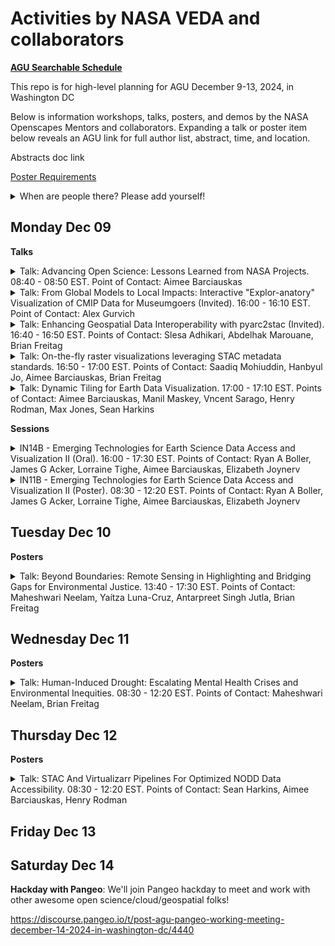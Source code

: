 # Activities by NASA VEDA and collaborators

[**AGU Searchable Schedule**](https://agu.confex.com/agu/agu24/meetingapp.cgi/Home/0)

This repo is for high-level planning for AGU December 9-13, 2024, in Washington DC

Below is information workshops, talks, posters, and demos by the NASA Openscapes Mentors and collaborators. Expanding a talk or poster item below reveals an AGU link for full author list, abstract, time, and location.

Abstracts doc link

[Poster Requirements](https://www.agu.org/annual-meeting/present#overview#poster-requirements)

<details>
<summary>When are people there? Please add yourself!
</summary> 


- Name: Days
  
</details>

## Monday Dec 09

**Talks**

<details>
<summary>Talk:  Advancing Open Science: Lessons Learned from NASA Projects. 08:40 - 08:50 EST. Point of Contact: Aimee Barciauskas
</summary> 
  
<https://agu.confex.com/agu/agu24/meetingapp.cgi/Paper/1607534>

Session: U11A: [Accelerating Scientific Discovery and Interdisciplinary Collaboration Through Cloud Computing Hubs and Tools I Oral](https://agu.confex.com/agu/agu24/meetingapp.cgi/Session/240934)

Monday, 9 December 2024, 08:40 - 08:50 EST
Ballroom A (Convention Center)
</details>

<details>
<summary>Talk:  From Global Models to Local Impacts: Interactive "Explor-anatory" Visualization of CMIP Data for Museumgoers (Invited). 16:00 - 16:10 EST. Point of Contact: Alex Gurvich
</summary> 
  
<https://agu.confex.com/agu/agu24/meetingapp.cgi/Paper/1616551>

Session: IN14B: [Emerging Technologies for Earth Science Data Access and Visualization II Oral](https://agu.confex.com/agu/agu24/meetingapp.cgi/Session/240646)

Monday, 9 December 2024, 16:00 - 16:10 EST
Marquis 12-13 (Marriott Marquis)
</details>

<details>
<summary>Talk: Enhancing Geospatial Data Interoperability with pyarc2stac (Invited). 16:40 - 16:50 EST. Points of Contact: Slesa Adhikari, Abdelhak Marouane, Brian Freitag
</summary> 
  
<https://agu.confex.com/agu/agu24/meetingapp.cgi/Paper/1625370>

Session: IN14B: [Emerging Technologies for Earth Science Data Access and Visualization II Oral](https://agu.confex.com/agu/agu24/meetingapp.cgi/Session/240646)

Monday, 9 December 2024, 16:40 - 16:50 EST
Marquis 12-13 (Marriott Marquis)
</details>

<details>
<summary>Talk: On-the-fly raster visualizations leveraging STAC metadata standards. 16:50 - 17:00 EST. Points of Contact: Saadiq Mohiuddin, Hanbyul Jo, Aimee Barciauskas, Brian Freitag
</summary> 
  
<https://agu.confex.com/agu/agu24/meetingapp.cgi/Paper/1733434>

Session: IN14B: [Emerging Technologies for Earth Science Data Access and Visualization II Oral](https://agu.confex.com/agu/agu24/meetingapp.cgi/Session/240646)

Monday, 9 December 2024, 16:50 - 17:00 EST
Marquis 12-13 (Marriott Marquis)
</details>

<details>
<summary>Talk: Dynamic Tiling for Earth Data Visualization. 17:00 - 17:10 EST. Points of Contact: Aimee Barciauskas, Manil Maskey, Vncent Sarago, Henry Rodman, Max Jones, Sean Harkins
</summary> 
  
<https://agu.confex.com/agu/agu24/meetingapp.cgi/Paper/1624796>

Session: IN14B: [Emerging Technologies for Earth Science Data Access and Visualization II Oral](https://agu.confex.com/agu/agu24/meetingapp.cgi/Session/240646)

Monday, 9 December 2024, 17:00 - 17:10 EST
Marquis 12-13 (Marriott Marquis)
</details>

**Sessions**

<details>
<summary>IN14B - Emerging Technologies for Earth Science Data Access and Visualization II (Oral). 16:00 - 17:30 EST. Points of Contact: Ryan A Boller, James G Acker, Lorraine Tighe, Aimee Barciauskas, Elizabeth Joynerv
</summary> 
  
<https://agu.confex.com/agu/agu24/meetingapp.cgi/Session/240646>

Monday, 9 December 2024, 16:00 - 17:30 EST
Marquis 12-13 (Marriott Marquis)
</details>

<details>
<summary>IN11B - Emerging Technologies for Earth Science Data Access and Visualization II (Poster). 08:30 - 12:20 EST. Points of Contact: Ryan A Boller, James G Acker, Lorraine Tighe, Aimee Barciauskas, Elizabeth Joynerv
</summary> 
  
<https://agu.confex.com/agu/agu24/meetingapp.cgi/Session/240535>

Monday, 9 December 2024, 16:00 - 17:30 EST
Hall B-C (Poster Hall) (Convention Center)
</details>

## Tuesday Dec 10

**Posters** 
<details>
<summary>Talk: Beyond Boundaries: Remote Sensing in Highlighting and Bridging Gaps for Environmental Justice. 13:40 - 17:30 EST. Points of Contact: Maheshwari Neelam, Yaítza Luna-Cruz, Antarpreet Singh Jutla, Brian Freitag
</summary> 
  
Session: GH23A: [Poster Session](https://agu.confex.com/agu/agu24/meetingapp.cgi/Session/224243)

Tuesday, 10 December 2024, 17:00 - 17:10 EST
Hall B-C (Poster Hall) (Convention Center)
</details>

## Wednesday Dec 11

**Posters**
<details>
<summary>Talk: Human-Induced Drought: Escalating Mental Health Crises and Environmental Inequities. 08:30 - 12:20 EST. Points of Contact: Maheshwari Neelam, Brian Freitag
</summary> 
  
Session: GH31B-2402: [Poster Session](https://agu.confex.com/agu/agu24/meetingapp.cgi/Paper/1574610)

Wednesday, 11 December 2024, 08:30 - 12:20 EST
Hall B-C (Poster Hall) (Convention Center)
</details>

## Thursday Dec 12

**Posters**
<details>
<summary>Talk: STAC And Virtualizarr Pipelines For Optimized NODD Data Accessibility. 08:30 - 12:20 EST. Points of Contact: Sean Harkins, Aimee Barciauskas, Henry Rodman
</summary> 
  
Session: SY41G-2637: [Poster Session](https://agu.confex.com/agu/agu24/meetingapp.cgi/Paper/1746710)

Thursday, 12 December 2024, 08:30 - 12:20 EST
Hall B-C (Poster Hall) (Convention Center)
</details>
  
## Friday Dec 13


## Saturday Dec 14

**Hackday with Pangeo**: We'll join Pangeo hackday to meet and work with other awesome open science/cloud/geospatial folks!

https://discourse.pangeo.io/t/post-agu-pangeo-working-meeting-december-14-2024-in-washington-dc/4440

